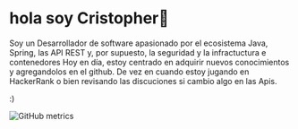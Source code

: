 # hola soy Cristopher👋

Soy un Desarrollador de software apasionado por el ecosistema Java, Spring, las API REST y, por supuesto, la seguridad y la infractuctura e contenedores
Hoy en día, estoy centrado en adquirir nuevos conocimientos y agregandolos en el github.
De vez en cuando estoy jugando en HackerRank o bien revisando las discuciones si cambio algo en las Apis.

:)

![GitHub metrics](https://metrics.lecoq.io/cfreire1)
